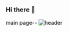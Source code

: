 ### Hi there 👋

<!--
**FullStackJinnnn/FullStackjinnnn** is a ✨ _special_ ✨ repository because its `README.md` (this file) appears on your GitHub profile.

Here are some ideas to get you started:

- 🔭 I’m currently working on ...
- 🌱 I’m currently learning ...
- 👯 I’m looking to collaborate on ...
- 🤔 I’m looking for help with ...
- 💬 Ask me about ...
- 📫 How to reach me: ...
- 😄 Pronouns: ...
- ⚡ Fun fact: ...
-->
main page--
![header](https://capsule-render.vercel.app/api?type=waving&color=gradient&height=120&animation=fadeIn&section=footer&text=No%need%to%hurry%🐢🐢🐢&fontAlign=40)
